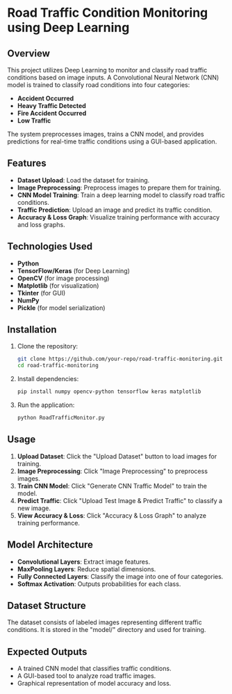 # Road Traffic Condition Monitoring using Deep Learning

## Overview
This project utilizes Deep Learning to monitor and classify road traffic conditions based on image inputs. A Convolutional Neural Network (CNN) model is trained to classify road conditions into four categories:
- **Accident Occurred**
- **Heavy Traffic Detected**
- **Fire Accident Occurred**
- **Low Traffic**

The system preprocesses images, trains a CNN model, and provides predictions for real-time traffic conditions using a GUI-based application.

## Features
- **Dataset Upload**: Load the dataset for training.
- **Image Preprocessing**: Preprocess images to prepare them for training.
- **CNN Model Training**: Train a deep learning model to classify road traffic conditions.
- **Traffic Prediction**: Upload an image and predict its traffic condition.
- **Accuracy & Loss Graph**: Visualize training performance with accuracy and loss graphs.

## Technologies Used
- **Python**
- **TensorFlow/Keras** (for Deep Learning)
- **OpenCV** (for image processing)
- **Matplotlib** (for visualization)
- **Tkinter** (for GUI)
- **NumPy**
- **Pickle** (for model serialization)

## Installation
1. Clone the repository:
   ```sh
   git clone https://github.com/your-repo/road-traffic-monitoring.git
   cd road-traffic-monitoring
   ```
2. Install dependencies:
   ```sh
   pip install numpy opencv-python tensorflow keras matplotlib
   ```
3. Run the application:
   ```sh
   python RoadTrafficMonitor.py
   ```

## Usage
1. **Upload Dataset**: Click the "Upload Dataset" button to load images for training.
2. **Image Preprocessing**: Click "Image Preprocessing" to preprocess images.
3. **Train CNN Model**: Click "Generate CNN Traffic Model" to train the model.
4. **Predict Traffic**: Click "Upload Test Image & Predict Traffic" to classify a new image.
5. **View Accuracy & Loss**: Click "Accuracy & Loss Graph" to analyze training performance.

## Model Architecture
- **Convolutional Layers**: Extract image features.
- **MaxPooling Layers**: Reduce spatial dimensions.
- **Fully Connected Layers**: Classify the image into one of four categories.
- **Softmax Activation**: Outputs probabilities for each class.

## Dataset Structure
The dataset consists of labeled images representing different traffic conditions. It is stored in the "model/" directory and used for training.

## Expected Outputs
- A trained CNN model that classifies traffic conditions.
- A GUI-based tool to analyze road traffic images.
- Graphical representation of model accuracy and loss.
